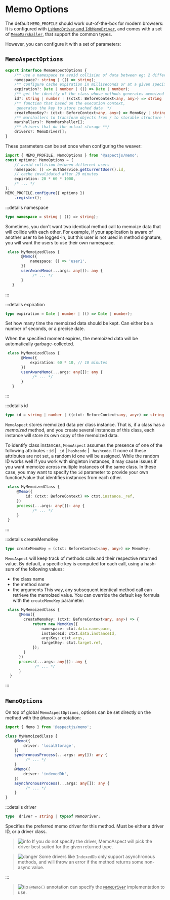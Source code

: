 # Memo Options

The default `MEMO_PROFILE` should work out-of-the-box for modern browsers:
It is configured with [`LsMemoDriver` and `IdbMemoDriver`](./30.memo-drivers.md#memo-drivers), 
and comes with a set of [`MemoMarshaller`](./30.memo-drivers.md#memomarshaller), that support the common types.

However, you can configure it with a set of parameters:

## `MemoAspectOptions`

```typescript
export interface MemoAspectOptions {
    /** use a namespace to avoid collision of data between eg: 2 different users */
    namespace?: string | (() => string);
    /** configure cache expiration in milliseconds or at a given specific date */
    expiration?: Date | number | (() => Date | number);
    /** get the identity of the class whose methods generates memoized data */
    id?: string | number | ((ctxt: BeforeContext<any, any>) => string | number);
    /** function that based on the execution context, 
     generates the key to store cached data  */
    createMemoKey?: (ctxt: BeforeContext<any, any>) => MemoKey | string;
    /** marshallers to transform objects from / to storable structure */
    marshallers?: MemoMarshaller[];
    /** drivers that do the actual storage **/
    drivers?: MemoDriver[];
}
```

These parameters can be set once when configuring the weaver: 
```typescript
import { MEMO_PROFILE, MemoOptions } from '@aspectjs/memo';
const options: MemoOptions = {
    // avoid collision between different users
    namespace: () => AuthService.getCurrentUser().id,
    // cache invalidated after 20 minutes
    expiration: 20 * 60 * 1000,
    /* ... */ 
};
MEMO_PROFILE.configure({ options })
    .register();
```

:::details namespace
```typescript
type namespace = string | (() => string);
```
Sometimes, you don't want two identical method call to memoize data that will collide with each other.
For example, if your application is aware of another user to be logged-in, but this user is not used in method signature, 
you will want the users to use their own namespace. 

 ```typescript
  class MyMemoizedClass {
        @Memo({
            namespace: () => 'user1',
        })
        userAwareMemo(...args: any[]): any {
             /* ... */
        }
    }
 ```
:::

:::details expiration
```typescript
type expiration = Date | number | (() => Date | number);
```
Set how many time the memoized data should be kept.
Can either be a number of seconds, or a precise date.

When the specified moment expires, the memoized data will be automatically garbage-collected.

 ```typescript
  class MyMemoizedClass {
        @Memo({
            expiration: 60 * 10, // 10 minutes
        })
        userAwareMemo(...args: any[]): any {
             /* ... */
        }
    }
 ```
:::

:::details id
```typescript
type id = string | number | ((ctxt: BeforeContext<any, any>) => string | number);
```

`MemoAspect` stores memoized data per class instance. 
That is, if a class has a *memoized* method, and you create several instances of this class, 
each instance will store its own copy of the memoized data.

To identify class instances, `MemoAspect` assumes the presence of one of the following attributes : `id` | `_id` | `hashcode` | `_hashcode`.
If none of these attributes are not set, a random id one will be assigned. 
While the random ID works well if you work with singleton instances, it may cause issues if you want memoize across multiple instances of the same class.
In these case, you may want to specify the `id` parameter to provide your own function/value that identifies instances from each other.

 ```typescript
  class MyMemoizedClass {
      @Memo({
          id: (ctxt: BeforeContext) => ctxt.instance._ref,
      })
      process(...args: any[]): any {
             /* ... */
      }
  }
 ```
:::

:::details createMemoKey
```typescript
type createMemoKey = (ctxt: BeforeContext<any, any>) => MemoKey;
```

`MemoAspect` will keep track of methods calls and their respective returned value. 
By default, a specific key is computed for each call, using a hash-sum of the following values:
 - the class name
 - the method name 
 - the arguments
This way, any subsequent identical method call can retrieve the memoized value.
You can override the default key formula with the `createMemoKey` parameter:
```typescript
 class MyMemoizedClass {
      @Memo({
        createMemoKey: (ctxt: BeforeContext<any, any>) => {
            return new MemoKey({
                namespace: ctxt.data.namespace,
                instanceId: ctxt.data.instanceId,
                argsKey: ctxt.args,
                targetKey: ctxt.target.ref,
            });
        }      
      })
      process(...args: any[]): any {
             /* ... */
      }
  }
```
:::

## `MemoOptions`

On top of global `MemoAspectOptions`, options can be set directly on the method with the `@Memo()` annotation:

```typescript
import { Memo } from '@aspectjs/memo';

class MyMemoizedClass {
    @Memo({
        driver: 'localStorage',
    })
    synchronousProcess(...args: any[]): any {
         /* ... */
    }
    @Memo({
        driver: 'indexedDb',
    })
    asynchronousProcess(...args: any[]): any {
         /* ... */
    }
}
```

:::details driver
 ```typescript
type  driver = string | typeof MemoDriver;
`````
 Specifies the preferred memo driver for this method. Must be either a driver ID, or a driver class.

 > ![info] If you do not specify the driver, MemoAspect will pick the driver best suited for the given returned type.    

 > ![danger] Some drivers like `IndexedDb` only support asynchronous methods, 
 > and will throw an error if the method returns some non-async value.

:::

> ![tip] `@Memo()` annotation can specify the [`MemoDriver`](./30.memo-drivers.md) implementation to use. 


[info]: ../../../../.README/picto/12px/info.png
[tip]: ../../../../.README/picto/12px/success.png
[danger]: ../../../../.README/picto/12px/danger.png

